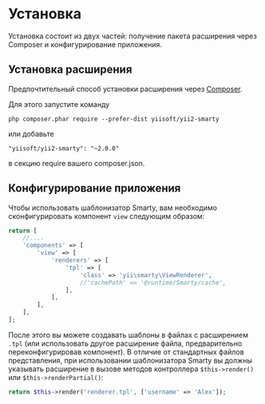 Установка
=========

Установка состоит из двух частей: получение пакета расширения через Composer и конфигурирование приложения.

## Установка расширения

Предпочтительный способ установки расширения через [Composer](https://getcomposer.org/download/).

Для этого запустите команду

```
php composer.phar require --prefer-dist yiisoft/yii2-smarty
```

или добавьте

```
"yiisoft/yii2-smarty": "~2.0.0"
```

в секцию require вашего composer.json.

## Конфигурирование приложения

Чтобы использовать шаблонизатор Smarty, вам необходимо сконфигурировать компонент `view` следующим образом:

```php
return [
    //....
    'components' => [
        'view' => [
            'renderers' => [
                'tpl' => [
                    'class' => 'yii\smarty\ViewRenderer',
                    //'cachePath' => '@runtime/Smarty/cache',
                ],
            ],
        ],
    ],
];
```

После этого вы можете создавать шаблоны в файлах с расширением `.tpl` (или использовать другое расширение файла, 
предварительно переконфигурировав компонент). В отличие от стандартных файлов представления, при использовании шаблонизатора 
Smarty вы должны указывать расширение в вызове методов контроллера `$this->render()` или `$this->renderPartial()`:

```php
return $this->render('renderer.tpl', ['username' => 'Alex']);
```
